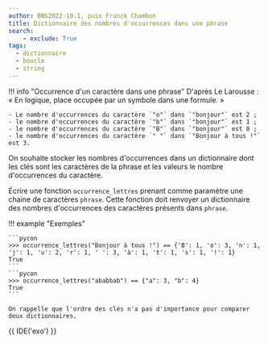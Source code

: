 ```yaml
---
author: BNS2022-10.1, puis Franck Chambon
title: Dictionnaire des nombres d'occurrences dans une phrase
search:
    - exclude: True
tags:
  - dictionnaire
  - boucle
  - string
---
```

!!! info "Occurrence d'un caractère dans une phrase"
    D'après Le Larousse : « En logique, place occupée par un symbole dans une formule. »

    - Le nombre d'occurrences du caractère `"o"` dans `"bonjour"` est 2 ;
    - le nombre d'occurrences du caractère `"b"` dans `"bonjour"` est 1 ;
    - le nombre d'occurrences du caractère `"B"` dans `"bonjour"` est 0 ;
    - le nombre d'occurrences du caractère `" "` dans `"Bonjour à tous !"` est 3.

On souhaite stocker les nombres d'occurrences dans un dictionnaire dont les clés sont les caractères de la phrase et les valeurs le nombre d'occurrences du caractère.

Écrire une fonction `occurrence_lettres` prenant comme paramètre une chaine de caractères `phrase`. Cette fonction doit renvoyer un dictionnaire des nombres d'occurrences des caractères présents dans `phrase`.

!!! example "Exemples"

    ```pycon
    >>> occurrence_lettres("Bonjour à tous !") == {'B': 1, 'o': 3, 'n': 1, 'j': 1, 'u': 2, 'r': 1, ' ': 3, 'à': 1, 't': 1, 's': 1, '!': 1}
    True
    ```
    ```pycon
    >>> occurrence_lettres("ababbab") == {"a": 3, "b": 4}
    True
    ```
    
    On rappelle que l'ordre des clés n'a pas d'importance pour comparer deux dictionnaires.


{{ IDE('exo') }}
